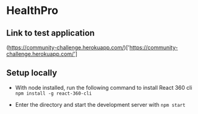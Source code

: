 # HealthPro

## Link to test application
(https://community-challenge.herokuapp.com/)['https://community-challenge.herokuapp.com/']

## Setup locally
* With node installed, run the following command to install React 360 cli
`npm install -g react-360-cli`

* Enter the directory and start the development server with `npm start`
